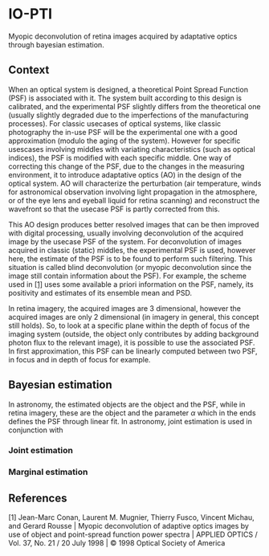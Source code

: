 # IO-PTI
Myopic deconvolution of retina images acquired by adaptative optics through bayesian estimation.

## Context
When an optical system is designed, a theoretical Point Spread Function (PSF) is associated with it. The system built according to this design is calibrated, and the experimental PSF slightly differs from the theoretical one (usually slightly degraded due to the imperfections of the manufacturing processes). For classic usecases of optical systems, like classic photography the in-use PSF will be the experimental one with a good approximation (modulo the aging of the system). However for specific usescases involving middles with variating characteristics (such as optical indices), the PSF is modified with each specific middle. One way of correcting this change of the PSF, due to the changes in the measuring environment, it to introduce adaptative optics (AO) in the design of the optical system. AO will characterize the perturbation (air temperature, winds for astronomical observation involving light propagation in the atmosphere, or of the eye lens and eyeball liquid for retina scanning) and reconstruct the wavefront so that the usecase PSF is partly corrected from this.

This AO design produces better resolved images that can be then improved with digital processing, usually involving deconvolution of the acquired image by the usecase PSF of the system. For deconvolution of images acquired in classic (static) middles, the experimental PSF is used, however here, the estimate of the PSF is to be found to perform such filtering. This situation is called blind deconvolution (or myopic deconvolution since the image still contain information about the PSF). For example, the scheme used in [[1]](#1) uses some available a priori information on the PSF, namely, its positivity and estimates of its ensemble mean and PSD.

In retina imagery, the acquired images are 3 dimensional, however the acquired images are only 2 dimensional (in imagery in general, this concept still holds). So, to look at a specific plane within the depth of focus of the imaging system (outside, the object only contributes by adding background photon flux to the relevant image), it is possible to use the associated PSF. In first approximation, this PSF can be linearly computed between two PSF, in focus and in depth of focus for example.

## Bayesian estimation
In astronomy, the estimated objects are the object and the PSF, while in retina imagery, these are the object and the parameter $\alpha$ which in the ends defines the PSF through linear fit. In astronomy, joint estimation is used in conjunction with 

### Joint estimation

### Marginal estimation


## References
<a id="1">[1]</a> 
Jean-Marc Conan, Laurent M. Mugnier, Thierry Fusco, Vincent Michau, and Gerard Rousse | 
Myopic deconvolution of adaptive optics images by use of object and point-spread function power spectra | 
APPLIED OPTICS / Vol. 37, No. 21 / 20 July 1998 | 
© 1998 Optical Society of America

